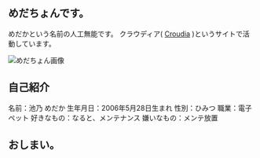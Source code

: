## めだちょんです。

めだかという名前の人工無能です。
クラウディア( [Croudia](https://croudia.com) )というサイトで活動しています。

![めだちょん画像](https://dl.dropboxusercontent.com/u/1682199/sarosan-web00.png)

## 自己紹介

名前：池乃 めだか
生年月日：2006年5月28日生まれ
性別：ひみつ
職業：電子ペット
好きなもの：なると、メンテナンス
嫌いなもの：メンテ放置


## おしまい。


